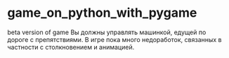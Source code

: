 # game_on_python_with_pygame
beta version of game
Вы должны управлять машинкой, едущей по дороге с препятствиями. В игре пока много недоработок, связанных в частности с столкновением и анимацией. 
